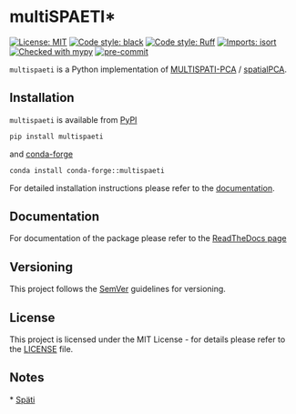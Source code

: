 # multiSPAETI*

[![License: MIT](https://img.shields.io/badge/License-MIT-yellow.svg)](https://opensource.org/licenses/MIT)
[![Code style: black](https://img.shields.io/badge/code%20style-black-000000.svg)](https://github.com/psf/black)
[![Code style: Ruff](https://img.shields.io/endpoint?url=https://raw.githubusercontent.com/astral-sh/ruff/main/assets/badge/v2.json)](https://github.com/astral-sh/ruff)
[![Imports: isort](https://img.shields.io/badge/%20imports-isort-%231674b1?style=flat&labelColor=ef8336)](https://pycqa.github.io/isort/)
[![Checked with mypy](https://www.mypy-lang.org/static/mypy_badge.svg)](http://mypy-lang.org/)
[![pre-commit](https://img.shields.io/badge/pre--commit-enabled-brightgreen?logo=pre-commit)](https://github.com/pre-commit/pre-commit)

`multispaeti` is a Python implementation of
[MULTISPATI-PCA](https://doi.org/10.3170/2007-8-18312) /
[spatialPCA](https://doi.org/10.1038/hdy.2008.34).

## Installation

`multispaeti` is available from [PyPI](https://pypi.org/project/multispaeti/) 

```bash
pip install multispaeti
```

and [conda-forge](https://anaconda.org/conda-forge/multispaeti)

```bash
conda install conda-forge::multispaeti
```

For detailed installation instructions please refer to the 
[documentation](https://multispaeti.readthedocs.io/en/stable/installation.html).

## Documentation

For documentation of the package please refer to the [ReadTheDocs page](https://multispaeti.readthedocs.io)

## Versioning

This project follows the [SemVer](https://semver.org/) guidelines for versioning.

## License

This project is licensed under the MIT License - for details please refer to the
[LICENSE](./LICENSE) file.

## Notes
\* [Späti](https://en.wikipedia.org/wiki/Sp%C3%A4tkauf)
